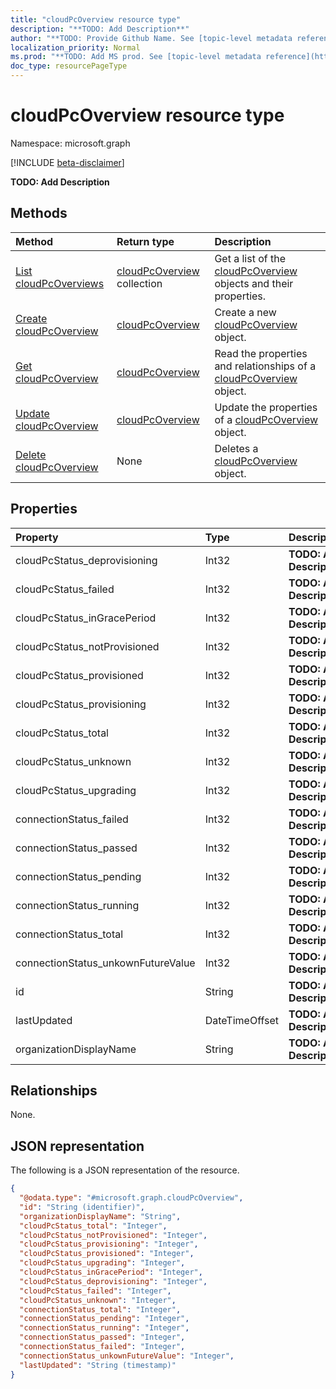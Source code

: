 ```yaml
---
title: "cloudPcOverview resource type"
description: "**TODO: Add Description**"
author: "**TODO: Provide Github Name. See [topic-level metadata reference](https://msgo.azurewebsites.net/add/document/guidelines/metadata.html#topic-level-metadata)**"
localization_priority: Normal
ms.prod: "**TODO: Add MS prod. See [topic-level metadata reference](https://msgo.azurewebsites.net/add/document/guidelines/metadata.html#topic-level-metadata)**"
doc_type: resourcePageType
---
```


# cloudPcOverview resource type

Namespace: microsoft.graph

[!INCLUDE [beta-disclaimer](../../includes/beta-disclaimer.md)]

**TODO: Add Description**

## Methods
|Method|Return type|Description|
|:---|:---|:---|
|[List cloudPcOverviews](../api/cloudpcoverview-list.md)|[cloudPcOverview](../resources/cloudpcoverview.md) collection|Get a list of the [cloudPcOverview](../resources/cloudpcoverview.md) objects and their properties.|
|[Create cloudPcOverview](../api/cloudpcoverview-post-cloudpcsoverview.md)|[cloudPcOverview](../resources/cloudpcoverview.md)|Create a new [cloudPcOverview](../resources/cloudpcoverview.md) object.|
|[Get cloudPcOverview](../api/cloudpcoverview-get.md)|[cloudPcOverview](../resources/cloudpcoverview.md)|Read the properties and relationships of a [cloudPcOverview](../resources/cloudpcoverview.md) object.|
|[Update cloudPcOverview](../api/cloudpcoverview-update.md)|[cloudPcOverview](../resources/cloudpcoverview.md)|Update the properties of a [cloudPcOverview](../resources/cloudpcoverview.md) object.|
|[Delete cloudPcOverview](../api/cloudpcoverview-delete.md)|None|Deletes a [cloudPcOverview](../resources/cloudpcoverview.md) object.|

## Properties
|Property|Type|Description|
|:---|:---|:---|
|cloudPcStatus_deprovisioning|Int32|**TODO: Add Description**|
|cloudPcStatus_failed|Int32|**TODO: Add Description**|
|cloudPcStatus_inGracePeriod|Int32|**TODO: Add Description**|
|cloudPcStatus_notProvisioned|Int32|**TODO: Add Description**|
|cloudPcStatus_provisioned|Int32|**TODO: Add Description**|
|cloudPcStatus_provisioning|Int32|**TODO: Add Description**|
|cloudPcStatus_total|Int32|**TODO: Add Description**|
|cloudPcStatus_unknown|Int32|**TODO: Add Description**|
|cloudPcStatus_upgrading|Int32|**TODO: Add Description**|
|connectionStatus_failed|Int32|**TODO: Add Description**|
|connectionStatus_passed|Int32|**TODO: Add Description**|
|connectionStatus_pending|Int32|**TODO: Add Description**|
|connectionStatus_running|Int32|**TODO: Add Description**|
|connectionStatus_total|Int32|**TODO: Add Description**|
|connectionStatus_unkownFutureValue|Int32|**TODO: Add Description**|
|id|String|**TODO: Add Description**|
|lastUpdated|DateTimeOffset|**TODO: Add Description**|
|organizationDisplayName|String|**TODO: Add Description**|

## Relationships
None.

## JSON representation
The following is a JSON representation of the resource.
<!-- {
  "blockType": "resource",
  "keyProperty": "id",
  "@odata.type": "microsoft.graph.cloudPcOverview",
  "openType": true
}
-->
``` json
{
  "@odata.type": "#microsoft.graph.cloudPcOverview",
  "id": "String (identifier)",
  "organizationDisplayName": "String",
  "cloudPcStatus_total": "Integer",
  "cloudPcStatus_notProvisioned": "Integer",
  "cloudPcStatus_provisioning": "Integer",
  "cloudPcStatus_provisioned": "Integer",
  "cloudPcStatus_upgrading": "Integer",
  "cloudPcStatus_inGracePeriod": "Integer",
  "cloudPcStatus_deprovisioning": "Integer",
  "cloudPcStatus_failed": "Integer",
  "cloudPcStatus_unknown": "Integer",
  "connectionStatus_total": "Integer",
  "connectionStatus_pending": "Integer",
  "connectionStatus_running": "Integer",
  "connectionStatus_passed": "Integer",
  "connectionStatus_failed": "Integer",
  "connectionStatus_unkownFutureValue": "Integer",
  "lastUpdated": "String (timestamp)"
}
```


